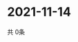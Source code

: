 # 2021-11-14
  共 0条

  <!-- BEGIN -->
  <!-- 最后更新时间Sun Nov 14 2021 14:02:33 GMT+0000 (Coordinated Universal Time) -->
  
  <!-- END -->
  
  